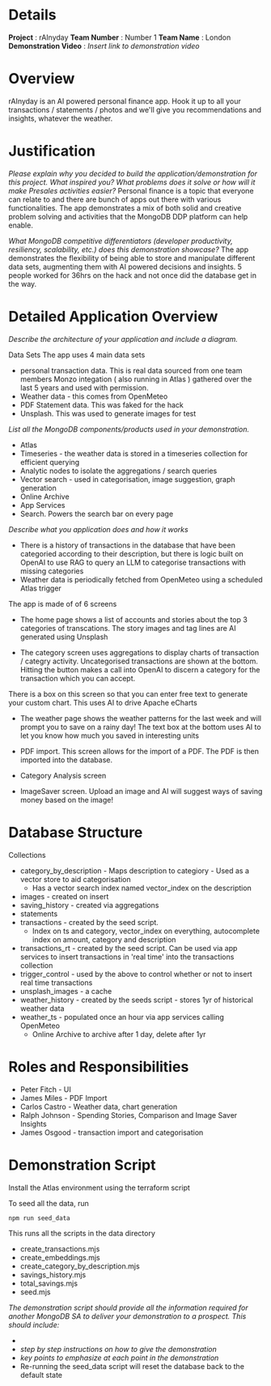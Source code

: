 # Details

**Project** : rAInyday
**Team Number** : Number 1
**Team Name** : London
**Demonstration Video** : _Insert link to demonstration video_  

# Overview

rAInyday is an AI powered personal finance app. Hook it up to all your transactions / statements / photos and we'll give you recommendations and insights, whatever the weather.

# Justification

_Please explain why you decided to build the application/demonstration for this project. What inspired you? What problems does it solve or how will it make Presales activities easier?_
Personal finance is a topic that everyone can relate to and there are bunch of apps out there with various functionalities. The app demonstrates a mix of both solid and creative problem solving and activities that the MongoDB DDP platform can help enable.

_What MongoDB competitive differentiators (developer productivity, resiliency, scalability, etc.) does this demonstration showcase?_
The app demonstrates the flexibility of being able to store and manipulate different data sets, augmenting them with AI powered decisions and insights. 5 people worked for 36hrs on the hack and not once did the database get in the way.

# Detailed Application Overview

_Describe the architecture of your application and include a diagram._

Data Sets
The app uses 4 main data sets
* personal transaction data. This is real data sourced from one team members Monzo integation ( also running in Atlas ) gathered over the last 5 years and used with permission.
* Weather data - this comes from OpenMeteo
* PDF Statement data. This was faked for the hack
* Unsplash. This was used to generate images for test

_List all the MongoDB components/products used in your demonstration._
* Atlas
* Timeseries - the weather data is stored in a timeseries collection for efficient querying
* Analytic nodes to isolate the aggregations / search queries
* Vector search - used in categorisation, image suggestion, graph generation
* Online Archive
* App Services
* Search. Powers the search bar on every page

_Describe what you application does and how it works_
* There is a history of transactions in the database that have been categoried according to their description, but there is logic built on OpenAI to use RAG to query an LLM to categorise transactions with missing categories
* Weather data is periodically fetched from OpenMeteo using a scheduled Atlas trigger

The app is made of of 6 screens

* The home page shows a list of accounts and stories about the top 3 categories of transcations. The story images and tag lines are AI generated using Unsplash

* The category screen uses aggregations to display charts of transaction / categry activity. Uncategorised transactions are shown at the bottom. Hitting the button makes a call into OpenAI to discern a category for the transaction which you can accept.

There is a box on this screen so that you can enter free text to generate your custom chart. This uses AI to drive Apache eCharts

* The weather page shows the weather patterns for the last week and will prompt you to save on a rainy day! The text box at the bottom uses AI to let you know how much you saved in interesting units

* PDF import. This screen allows for the import of a PDF. The PDF is then imported into the database.

* Category Analysis screen

* ImageSaver screen. Upload an image and AI will suggest ways of saving money based on the image!

# Database Structure

Collections

* category_by_description - Maps description to categiory - Used as a vector store to aid categorisation
    - Has a vector search index named vector_index on the description
* images - created on insert
* saving_history - created via aggregations
* statements
* transactions - created by the seed script. 
    - Index on ts and category, vector_index on everything, autocomplete index on amount, category and description
* transactions_rt - created by the seed script. Can be used via app services to insert transactions in 'real time' into the transactions collection
* trigger_control - used by the above to control whether or not to insert real time transactions
* unsplash_images - a cache
* weather_history - created by the seeds script - stores 1yr of historical weather data
* weather_ts - populated once an hour via app services calling OpenMeteo
    - Online Archive to archive after 1 day, delete after 1yr

# Roles and Responsibilities

* Peter Fitch - UI
* James Miles - PDF Import
* Carlos Castro - Weather data, chart generation
* Ralph Johnson - Spending Stories, Comparison and Image Saver Insights
* James Osgood - transaction import and categorisation

# Demonstration Script

Install the Atlas environment using the terraform script

To seed all the data, run

    npm run seed_data

This runs all the scripts in the data directory

* create_transactions.mjs
* create_embeddings.mjs
* create_category_by_description.mjs
* savings_history.mjs
* total_savings.mjs
* seed.mjs

_The demonstration script should provide all the information required for another MongoDB SA to deliver your demonstration to a prospect. This should include:_

* 
* _step by step instructions on how to give the demonstration_
* _key points to emphasize at each point in the demonstration_
* Re-running the seed_data script will reset the database back to the default state


